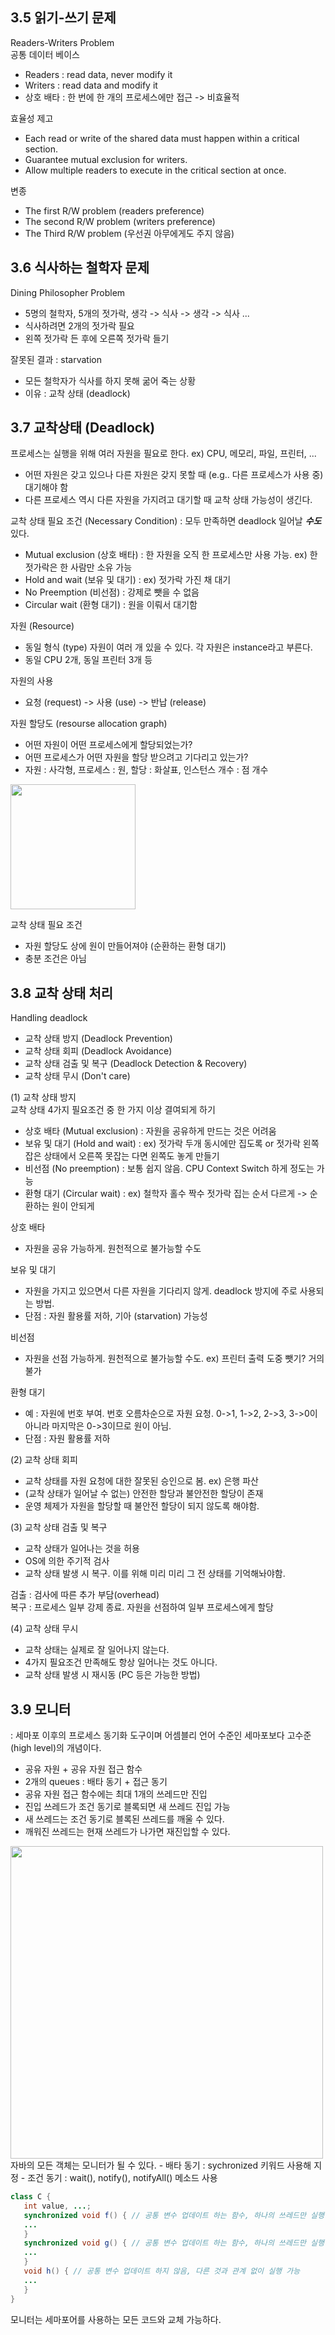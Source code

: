 ## 3.5 읽기-쓰기 문제
Readers-Writers Problem   
공통 데이터 베이스   
- Readers : read data, never modify it   
- Writers : read data and modify it   
- 상호 배타 : 한 번에 한 개의 프로세스에만 접근 -> 비효율적   
   
효율성 제고   
- Each read or write of the shared data must happen within a critical section.   
- Guarantee mutual exclusion for writers.   
- Allow multiple readers to execute in the critical section at once.   
   
변종   
- The first R/W problem (readers preference)   
- The second R/W problem (writers preference)   
- The Third R/W problem (우선권 아무에게도 주지 않음)   
   
## 3.6 식사하는 철학자 문제   
Dining Philosopher Problem   
- 5명의 철학자, 5개의 젓가락, 생각 -> 식사 -> 생각 -> 식사 ...   
- 식사하려면 2개의 젓가락 필요   
- 왼쪽 젓가락 든 후에 오른쪽 젓가락 들기   
   
잘못된 결과 : starvation   
- 모든 철학자가 식사를 하지 못해 굶어 죽는 상황   
- 이유 : 교착 상태 (deadlock)   
   
## 3.7 교착상태 (Deadlock)
프로세스는 실행을 위해 여러 자원을 필요로 한다. ex) CPU, 메모리, 파일, 프린터, ...   
- 어떤 자원은 갖고 있으나 다른 자원은 갖지 못할 때 (e.g.. 다른 프로세스가 사용 중) 대기해야 함   
- 다른 프로세스 역시 다른 자원을 가지려고 대기할 때 교착 상태 가능성이 생긴다.   
   
교착 상태 필요 조건 (Necessary Condition) : 모두 만족하면 deadlock 일어날 ***수도*** 있다.   
- Mutual exclusion (상호 배타) : 한 자원을 오직 한 프로세스만 사용 가능. ex) 한 젓가락은 한 사람만 소유 가능   
- Hold and wait (보유 및 대기) : ex) 젓가락 가진 채 대기   
- No Preemption (비선점) : 강제로 뺏을 수 없음   
- Circular wait (환형 대기) : 원을 이뤄서 대기함   
   
자원 (Resource)   
- 동일 형식 (type) 자원이 여러 개 있을 수 있다. 각 자원은 instance라고 부른다.   
- 동일 CPU 2개, 동일 프린터 3개 등   
   
자원의 사용   
- 요청 (request) -> 사용 (use) -> 반납 (release)   
   
자원 할당도 (resourse allocation graph)   
- 어떤 자원이 어떤 프로세스에게 할당되었는가?   
- 어떤 프로세스가 어떤 자원을 할당 받으려고 기다리고 있는가?   
- 자원 : 사각형, 프로세스 : 원, 할당 : 화살표, 인스턴스 개수 : 점 개수   
<img width='200px' src='https://user-images.githubusercontent.com/31424628/147359924-e21d2d81-1fb2-4745-969d-95c11f9536f4.png' />
   
교착 상태 필요 조건  
- 자원 할당도 상에 원이 만들어져야 (순환하는 환형 대기)   
- 충분 조건은 아님   

## 3.8 교착 상태 처리
Handling deadlock   
- 교착 상태 방지 (Deadlock Prevention)   
- 교착 상태 회피 (Deadlock Avoidance)   
- 교착 상태 검출 및 복구 (Deadlock Detection & Recovery)   
- 교착 상태 무시 (Don't care)   

(1) 교착 상태 방지   
교착 상태 4가지 필요조건 중 한 가지 이상 결여되게 하기   
- 상호 배타 (Mutual exclusion) : 자원을 공유하게 만드는 것은 어려움   
- 보유 및 대기 (Hold and wait) : ex) 젓가락 두개 동시에만 집도록 or 젓가락 왼쪽 잡은 상태에서 오른쪽 못잡는 다면 왼쪽도 놓게 만들기   
- 비선점 (No preemption) : 보통 쉽지 않음. CPU Context Switch 하게 정도는 가능   
- 환형 대기 (Circular wait) : ex) 철학자 홀수 짝수 젓가락 집는 순서 다르게 -> 순환하는 원이 안되게   
   
상호 배타
- 자원을 공유 가능하게. 원천적으로 불가능할 수도   
   
보유 및 대기   
- 자원을 가지고 있으면서 다른 자원을 기다리지 않게. deadlock 방지에 주로 사용되는 방법.   
- 단점 : 자원 활용률 저하, 기아 (starvation) 가능성   
   
비선점   
- 자원을 선점 가능하게. 원천적으로 불가능할 수도. ex) 프린터 출력 도중 뺏기? 거의 불가   
   
환형 대기   
- 예 : 자원에 번호 부여. 번호 오름차순으로 자원 요청. 0->1, 1->2, 2->3, 3->0이 아니라 마지막은 0->3이므로 원이 아님.   
- 단점 : 자원 활용률 저하   
   
(2) 교착 상태 회피
- 교착 상태를 자원 요청에 대한 잘못된 승인으로 봄. ex) 은행 파산   
- (교착 상태가 일어날 수 없는) 안전한 할당과 불안전한 할당이 존재   
- 운영 체제가 자원을 할당할 때 불안전 할당이 되지 않도록 해야함.   
   
(3) 교착 상태 검출 및 복구   
- 교착 상태가 일어나는 것을 허용   
- OS에 의한 주기적 검사   
- 교착 상태 발생 시 복구. 이를 위해 미리 미리 그 전 상태를 기억해놔야함.   
   
검출 : 검사에 따른 추가 부담(overhead)   
복구 : 프로세스 일부 강제 종료. 자원을 선점하여 일부 프로세스에게 할당   
   
(4) 교착 상태 무시   
- 교착 상태는 실제로 잘 일어나지 않는다.   
- 4가지 필요조건 만족해도 항상 일어나는 것도 아니다.   
- 교착 상태 발생 시 재시동 (PC 등은 가능한 방법)   

## 3.9 모니터
: 세마포 이후의 프로세스 동기화 도구이며 어셈블리 언어 수준인 세마포보다 고수준(high level)의 개념이다.   
- 공유 자원 + 공유 자원 접근 함수   
- 2개의 queues : 배타 동기 + 접근 동기   
- 공유 자원 접근 함수에는 최대 1개의 쓰레드만 진입   
- 진입 쓰레드가 조건 동기로 블록되면 새 쓰레드 진입 가능   
- 새 쓰레드는 조건 동기로 블록된 쓰레드를 깨울 수 있다.   
- 깨워진 쓰레드는 현재 쓰레드가 나가면 재진입할 수 있다.   
   
<img width='500px' src='https://user-images.githubusercontent.com/31424628/147449667-3fb94f9e-fbc3-4f1d-9e09-9aa234186211.png' />
자바의 모든 객체는 모니터가 될 수 있다.   
- 배타 동기 : sychronized 키워드 사용해 지정   
- 조건 동기 : wait(), notify(), notifyAll() 메소드 사용   
   
```java
class C {
   int value, ...;   
   synchronized void f() { // 공통 변수 업데이트 하는 함수, 하나의 쓰레드만 실행 가능
   ...
   }
   synchronized void g() { // 공통 변수 업데이트 하는 함수, 하나의 쓰레드만 실행 가능
   ...
   }
   void h() { // 공통 변수 업데이트 하지 않음, 다른 것과 관계 없이 실행 가능
   ...
   }
}
```
모니터는 세마포어를 사용하는 모든 코드와 교체 가능하다.


